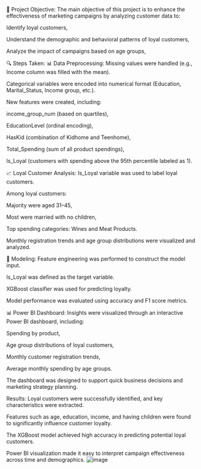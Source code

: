 🎯 Project Objective: The main objective of this project is to enhance the effectiveness of marketing campaigns by analyzing customer data to:

Identify loyal customers,

Understand the demographic and behavioral patterns of loyal customers,

Analyze the impact of campaigns based on age groups,

🔍 Steps Taken: 📊 Data Preprocessing: Missing values were handled (e.g., Income column was filled with the mean).

Categorical variables were encoded into numerical format (Education, Marital_Status, Income group, etc.).

New features were created, including:

income_group_num (based on quartiles),

EducationLevel (ordinal encoding),

HasKid (combination of Kidhome and Teenhome),

Total_Spending (sum of all product spendings),

Is_Loyal (customers with spending above the 95th percentile labeled as 1).

📈 Loyal Customer Analysis: Is_Loyal variable was used to label loyal customers.

Among loyal customers:

Majority were aged 31–45,

Most were married with no children,

Top spending categories: Wines and Meat Products.

Monthly registration trends and age group distributions were visualized and analyzed.

🧠 Modeling: Feature engineering was performed to construct the model input.

Is_Loyal was defined as the target variable.

XGBoost classifier was used for predicting loyalty.

Model performance was evaluated using accuracy and F1 score metrics.

📊 Power BI Dashboard: Insights were visualized through an interactive Power BI dashboard, including:

Spending by product,

Age group distributions of loyal customers,

Monthly customer registration trends,

Average monthly spending by age groups.

The dashboard was designed to support quick business decisions and marketing strategy planning.

Results: Loyal customers were successfully identified, and key characteristics were extracted.

Features such as age, education, income, and having children were found to significantly influence customer loyalty.

The XGBoost model achieved high accuracy in predicting potential loyal customers.

Power BI visualization made it easy to interpret campaign effectiveness across time and demographics.
![image](https://github.com/user-attachments/assets/752a80c3-6b06-41e8-8c64-d2de45038a1d)

